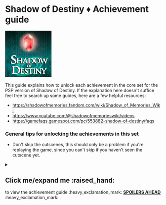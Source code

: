 **Shadow of Destiny :diamonds: Achievement guide**
=======================================
<img src="../../../Assets/Images/Logo_ShadowOfDestiny.jpg" 
    alt="Shadow of Destiny (PSP) Logo]" width=150>

This guide explains how to unlock each achievement in the core set for the PSP version of Shadow of Destiny.
If the explanation here doesn't suffice feel free to search up some guides, here are a few helpful resources:

+ https://shadowofmemories.fandom.com/wiki/Shadow_of_Memories_Wiki
+ https://www.youtube.com/@shadowofmemorieswiki/videos
+ https://gamefaqs.gamespot.com/pc/553882-shadow-of-destiny/faqs

### General tips for unlocking the achievements in this set
+ Don't skip the cutscenes, this should only be a problem if you're replaying the game, since you can't skip if you haven't seen the cutscene yet.

<Details>
    <summary><h2>Click me/expand me :raised_hand:</h2> to view the achievement guide :heavy_exclamation_mark: <b><u>SPOILERS AHEAD</u></b> :heavy_exclamation_mark:</summary>

***

## <b>Achievements<b> *divided by category*

### Story completion

| Title + <i>ID (dev info)</i> | Explanation & tips | Specific unlock criteria |
|----|---|---|
| :trophy: <b>Prologue completed</b><br><i>a_PrologueComplete</i> | / | / |
| :trophy: <b>Chapter 1 completed</b><br><i>a_Chapter1Complete</i> | / | / |
| :trophy: <b>Chapter 2 completed</b><br><i>a_Chapter2Complete</i> | / | / |
| :trophy: <b>Chapter 3 completed</b><br><i>a_Chapter3Complete</i> | / | / |
| :trophy: <b>Chapter 4 completed</b><br><i>a_Chapter4Complete</i> | / | / |
| :trophy: <b>Chapter 5 completed</b><br><i>a_Chapter6Complete</i> | / | / |
| :trophy: <b>Chapter 6 completed</b><br><i>a_Chapter6Complete</i> | / | / |
| :trophy: <b>Chapter 7 completed</b><br><i>a_Chapter7Complete</i> | / | / |
| :trophy: <b>Chapter 8 completed</b><br><i>a_Chapter8Complete</i> | / | / |
| :trophy: <b>Epilogue completed</b><br><i>a_EpilogueComplete</i> | / | / |
| :trophy: <b>EX chapter completed</b><br><i>a_EXChapterComplete</i> | / | / |
| :trophy: <b>_title_</b><br><i>_a_templateID_</i> | _explanation_ | _unlockCriteria_ |

### :trophy: Branching paths
| Title + ID (dev info) | Explanation & tips | Specific unlock criteria |
|----|---|---|
| <b>An egg?</b><br><i>a_GetOrnamentalEgg</i> | 1. In chapter 1, talk to the kid and chose not to save his grandpa. <br> 2. Then go back to the Marktplatz and interact with the performer dressed in white | / |
| <b>Egg collection #1</b><br><i>a_EggCollection1</i> | Prerequisite achievement => a_GetOrnamentalEgg <br> 1. In chapter 1, head into the burning bar. <br> 2. Time travel to the past <br> 3. Interact with the fortune teller <br> 4. Go back to the present, Back in the burning bar, interact with the stairs, the door and walk around the bar <br> 5. Go back to the past, this time you spawn inside the bar, if not repeat from step 4. <br> 6. Now go downstairs twice. The second time you go down and if you have the ornamental egg, you will unlock this achievement. | / |
| <b>Egg collection #2</b><br><i>a_EggCollection2</i> | Prerequisite achievement => a_GetOrnamentalEgg <br> In chapter 3 go to the bar and head downstairs | / |
| :trophy: <b>_title_</b><br><i>_a_templateID_</i> | _explanation_ | _unlockCriteria_ |

### :trophy: Endings
| Title + ID (dev info) | Explanation & tips | Specific unlock criteria |
|----|---|---|
| <b>_title</b> <br> <i>a_EndingA</i> | _explanation_ | _unlockCriteria_ |
| <b>_title</b> <br> <i>a_EndingB1</i> | _explanation_ | _unlockCriteria_ |
| <b>_title</b> <br> <i>a_EndingB2</i> | _explanation_ | _unlockCriteria_ |
| <b>_title</b> <br> <i>a_EndingC</i> | _explanation_ | _unlockCriteria_ |
| <b>_title</b> <br> <i>a_EndingD</i> | _explanation_ | _unlockCriteria_ |
| :trophy: <b>_title_</b><br><i>_a_templateID_</i> | _explanation_ | _unlockCriteria_ |

### :trophy: Side content & extra cutscenes
| Title + ID (dev info) | Explanation & tips | Specific unlock criteria |
|----|---|---|
| <b>An interesting shape</b><br><i>a_IntroduceEggCollecting</i> | - Prerequisite achievement => a_GetOrnamentalEgg <br> - Stand near the town planter and use the ornamental egg on him during chapter 2 <br> - You can find him in 1580 in the Marktplatz after you visit Margarette's house | / |
| <b>Eike the pyromancer</b><br><i>a_EikeThePyromancer</i> | _explanation_ | _unlockCriteria_ |
| <b>Eike the magician</b><br><i>a_EikeTheMagician</i> | _explanation_ | _unlockCriteria_ |
| <b>Squire's orders: 'Flowers only'</b><br><i>a_SquireOrdersFlowers</i> | _explanation_ | _unlockCriteria_ |
| <b>Squire's orders: 'No, a statue'</b><br><i>a_SquireOrdersStatue</i> | _explanation_ | _unlockCriteria_ |
| <b>Art appreciator</b><br><i>a_ArtAppreciator</i> | - Interact with all 7 paintings in the Brum Museum <br> - You can find them on the second floor, where your first meet Eckart | Measured achievement => Once started, complete in the same session, otherwise you may have to restart the chapter  |
| <b>Enigmatic couple #1</b><br><i>a_EnigmaticCouple1</i> | - Talk to both the man and woman multiple times to progress the dialogue <br>- You can find them during the prologue (present) or chapter 1 (past) <br> - [Youtube guide - Lost Young Couple Sidequest Guide PSP](https://www.youtube.com/watch?v=zL96i0QQLME "Shadow of Destiny / Memories - Lost Young Couple Sidequest Guide PSP") | Measured achievement => Once started, complete in the same session, otherwise you may have to restart the chapter |
| <b>Lost young couple #1</b><br><i>a_LostYoungCouple1</i> | - Talk to both the man and woman multiple times to progress the dialogue <br>- You can find them in the past during chapter 2 <br> - [Youtube guide - Lost Young Couple Sidequest Guide PSP](https://www.youtube.com/watch?v=zL96i0QQLME "Shadow of Destiny / Memories - Lost Young Couple Sidequest Guide PSP")| Measured achievement => Once started, complete in the same session, otherwise you may have to restart the chapter |
| :trophy: <b>_title_</b><br><i>_a_templateID_</i> | _explanation_ | _unlockCriteria_ |

### :trophy: Hidden cutscenes that lead to death
| Title + ID (dev info) | Explanation & tips | Specific unlock criteria |
|----|---|---|---|
| <b>That's a big no no</b><br><i>a_MetYouBefore</i> | Die 4 times to the tree killer while speaking to Dana in chapter 2 | / |
| <b>Feels like I met you before...</b><br><i>a_ErasingEike</i> | Talk to yourself at cafe Sonné in the past during the prologue | / |
| :trophy: <b>_title_</b><br><i>_a_templateID_</i> | _explanation_ | _unlockCriteria_ |

</details> 